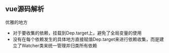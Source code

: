## vue源码解析
优雅的地方

- 对于要收集的依赖，挂载到Dep.target上，避免了全局变量的使用
- 没有在每个依赖发生的具体地方直接赋值Dep.target来进行依赖收集，而是建立了Watcher类来统一管理并归类所有依赖